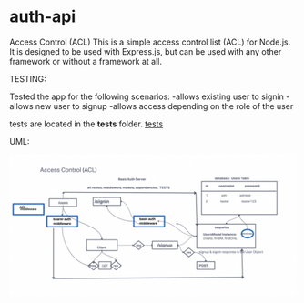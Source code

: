 # auth-api

Access Control (ACL)
This is a simple access control list (ACL) for Node.js. It is designed to be used with Express.js, but can be used with any other framework or without a framework at all.

TESTING:

Tested the app for the following scenarios:
-allows existing user to signin
-allows new user to signup
-allows access depending on the role of the user

tests are located in the __tests__ folder.
[tests](https://github.com/ashuppal/auth-api/tree/main/__tests__)

UML:

![UML](./assets/UML.png)

